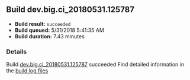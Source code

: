 ## Build dev.big.ci_20180531.125787
- **Build result:** `succeeded`
- **Build queued:** 5/31/2018 5:41:35 AM
- **Build duration:** 7.43 minutes
### Details
Build [dev.big.ci_20180531.125787](https://winappstudio.visualstudio.com/web/build.aspx?pcguid=a4ef43be-68ce-4195-a619-079b4d9834c2&builduri=vstfs%3a%2f%2f%2fBuild%2fBuild%2f25787) succeeded
Find detailed information in the [build log files](https://uwpctdiags.blob.core.windows.net/buildlogs/dev.big.ci_20180531.125787_logs.zip)
